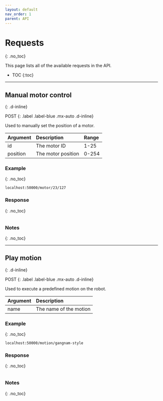 ```yaml
---
layout: default
nav_order: 1
parent: API
---
```


# Requests
{: .no_toc}

This page lists all of the available requests in the API.

- TOC
{:toc}

---
## Manual motor control
{: .d-inline}

POST
{: .label .label-blue .mx-auto .d-inline}

Used to manually set the position of a motor.

| Argument | Description        | Range |
|:---------|:-------------------|:------|
| id       | The motor ID       | 1-25  |
| position | The motor position | 0-254 |


### Example
{: .no_toc}
```
localhost:50000/motor/23/127
```

### Response
{: .no_toc}
```json
```

### Notes
{: .no_toc}

---

## Play motion
{: .d-inline}

POST
{: .label .label-blue .mx-auto .d-inline}

Used to execute a predefined motion on the robot.

| Argument | Description            |
|:---------|:-----------------------|
| name     | The name of the motion |

### Example
{: .no_toc}
```
localhost:50000/motion/gangnam-style
```

### Response
{: .no_toc}
```json
```

### Notes
{: .no_toc}

